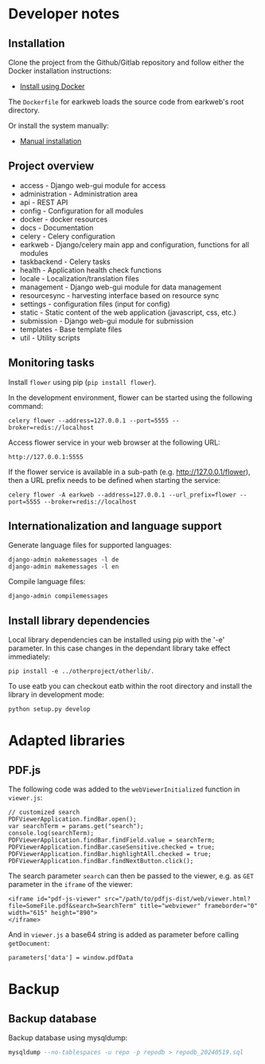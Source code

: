 # Developer notes
  
## Installation

Clone the project from the Github/Gitlab repository and follow either the Docker installation instructions:

* [Install using Docker](./install_docker.md)

The `Dockerfile` for earkweb loads the source code from earkweb's root directory. 

Or install the system manually:

* [Manual installation](./install_manual.md) 

## Project overview

* access - Django web-gui module for access
* administration - Administration area
* api - REST API
* config - Configuration for all modules
* docker - docker resources
* docs - Documentation
* celery - Celery configuration
* earkweb - Django/celery main app and configuration, functions for all modules
* taskbackend - Celery tasks
* health - Application health check functions
* locale - Localization/translation files
* management - Django web-gui module for data management
* resourcesync - harvesting interface based on resource sync
* settings - configuration files (input for config)
* static - Static content of the web application (javascript, css, etc.)
* submission - Django web-gui module for submission
* templates - Base template files
* util - Utility scripts

## Monitoring tasks

Install `flower` using pip (`pip install flower`). 
 
In the development environment, flower can be started using the following command:

    celery flower --address=127.0.0.1 --port=5555 --broker=redis://localhost
    
Access flower service in your web browser at the following URL:

    http://127.0.0.1:5555
    
If the flower service is available in a sub-path (e.g. http://127.0.0.1/flower), then a URL prefix needs 
to be defined when starting the service:

    celery flower -A earkweb --address=127.0.0.1 --url_prefix=flower --port=5555 --broker=redis://localhost

## Internationalization and language support

Generate language files for supported languages:

    django-admin makemessages -l de
    django-admin makemessages -l en
    
Compile language files:

    django-admin compilemessages

## Install library dependencies

Local library dependencies can be installed using pip with the '-e' parameter. In this case changes in the dependant 
library take effect immediately:

    pip install -e ../otherproject/otherlib/.

To use eatb you can checkout eatb within the root directory and install the library in development mode:

    python setup.py develop
    
# Adapted libraries

## PDF.js

The following code was added to the `webViewerInitialized` function in `viewer.js`:

    // customized search
    PDFViewerApplication.findBar.open();
    var searchTerm = params.get("search");
    console.log(searchTerm);
    PDFViewerApplication.findBar.findField.value = searchTerm;
    PDFViewerApplication.findBar.caseSensitive.checked = true;
    PDFViewerApplication.findBar.highlightAll.checked = true;
    PDFViewerApplication.findBar.findNextButton.click();

The search parameter `search` can then be passed to the viewer, e.g. as `GET` parameter in the `iframe` of the viewer:

    <iframe id="pdf-js-viewer" src="/path/to/pdfjs-dist/web/viewer.html?file=SomeFile.pdf&search=SearchTerm" title="webviewer" frameborder="0" width="615" height="890">
    </iframe>
    
And in `viewer.js` a base64 string is added as parameter before calling `getDocument`:

    parameters['data'] = window.pdfData

# Backup

## Backup database

Backup database using mysqldump:

```sql
mysqldump --no-tablespaces -u repo -p repodb > repodb_20240519.sql
```
    
